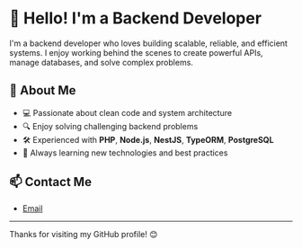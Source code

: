 # 👋 Hello! I'm a Backend Developer

I'm a backend developer who loves building scalable, reliable, and efficient systems. I enjoy working behind the scenes to create powerful APIs, manage databases, and solve complex problems.

## 🚀 About Me

- 💻 Passionate about clean code and system architecture
- 🔍 Enjoy solving challenging backend problems
- 🛠️ Experienced with **PHP**, **Node.js**, **NestJS**, **TypeORM**, **PostgreSQL**
- 🌱 Always learning new technologies and best practices
  
## 📫 Contact Me
- [Email](mailto:nguyendangkhoa1896@gmail.com)

---

Thanks for visiting my GitHub profile! 😊
